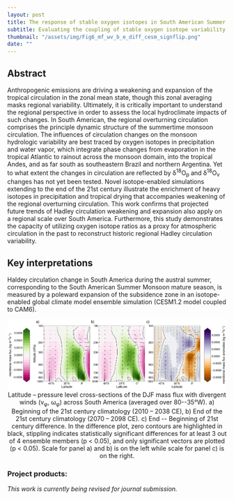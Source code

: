 ```yaml
---
layout: post
title: The response of stable oxygen isotopes in South American Summer Monsoon rainfall to variability of the local Hadley circulation and projections of subsidence-zone expansion
subtitle: Evaluating the coupling of stable oxygen isotope variability in the present and future with large-scale circulation change associated with the Hadley circulation. This project became Chapter IV of my doctoral dissertation.
thumbnail: "/assets/img/Fig6_mf_wv_b_e_diff_cesm_signflip.png"
date: ""
---
```


## Abstract 
Anthropogenic emissions are driving a weakening and expansion of the tropical circulation in the zonal mean state, though this zonal averaging masks regional variability. Ultimately, it is critically important to understand the regional perspective in order to assess the local hydroclimate impacts of such changes. In South American, the regional overturning circulation comprises the principle dynamic structure of the summertime monsoon circulation. The influences of circulation changes on the monsoon hydrologic variability are best traced by oxygen isotopes in precipitation and water vapor, which integrate phase changes from evaporation in the tropical Atlantic to rainout across the monsoon domain, into the tropical Andes, and as far south as southeastern Brazil and northern Argentina. Yet to what extent the changes in circulation are reflected by &delta;<sup>18</sup>O<sub>p</sub> and &delta;<sup>18</sup>O<sub>v</sub> changes has not yet been tested. Novel isotope-enabled simulations extending to the end of the 21st century illustrate the enrichment of heavy isotopes in precipitation and tropical drying that accompanies weakening of the regional overturning circulation. This work confirms that projected future trends of Hadley circulation weakening and expansion also apply on a regional scale over South America. Furthermore, this study demonstrates the capacity of utilizing oxygen isotope ratios as a proxy for atmospheric circulation in the past to reconstruct historic regional Hadley circulation variability. 

## Key interpretations
Haldey circulation change in South America during the austral summer, corresponding to the South American Summer Monsoon mature season, is measured by a poleward expansion of the subsidence zone in an isotope-enabled global climate model ensemble simulation (CESM1.2 model coupled to CAM6).

<div align="center">
  <img src='/assets/img/Fig6_mf_wv_b_e_diff_cesm_signflip.png' width='600'>
   <figcaption>Latitude – pressure level cross-sections of the DJF mass flux with divergent winds (v<sub>&phi;</sub>,  ω<sub>&phi;</sub>) across South America (averaged over 80--35&deg;W). a) Beginning of the 21st century climatology (2010 – 2038 CE), b) End of the 21st century climatology (2070 – 2098 CE). c) End -- Beginning of 21st century difference. In the difference plot, zero contours are highlighted in black, stippling indicates statistically significant differences for at least 3 out of 4 ensemble members (p < 0.05), and only significant vectors are plotted (p < 0.05). Scale for panel a) and b) is on the left while scale for panel c) is on the right.</figcaption>
</div>

### Project products:
*This work is currently being revised for journal submission.*
